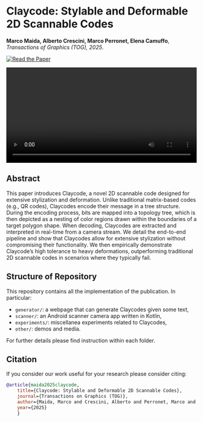 # Claycode: Stylable and Deformable 2D Scannable Codes

**Marco Maida, Alberto Crescini, Marco Perronet, Elena Camuffo**, *Transactions of Graphics (TOG), 2025*.

[![Read the Paper](https://img.shields.io/badge/Read%20the%20Paper-ArXiv-blue?style=for-the-badge)](https://arxiv.org/abs/2505.08666)  

<!-- Claycodes are an aesthetically pleasing alternative to QR codes. 
Claycodes can encode arbitrary information inside an image which can be decoded at a later time. -->

<!-- [![Watch the Video](https://img.shields.io/badge/Watch%20the%20Video-Click%20Here-red?style=for-the-badge)](/Users/elenacamuffo/Documents/repositories/claycode/other/media/Claycode.mp4) -->

<video controls width="100%">
    <source src="/Users/elenacamuffo/Documents/repositories/claycode/other/media/Claycode.mp4" type="video/mp4">
    Your browser does not support the video tag.
</video>

## Abstract

This paper introduces Claycode, a novel 2D scannable code designed for extensive stylization and deformation. Unlike traditional matrix-based codes (e.g., QR codes), Claycodes encode their message in a tree structure. During the encoding process, bits are mapped into a topology tree, which is then depicted as a nesting of color regions drawn within the boundaries of a target polygon shape. When decoding, Claycodes are extracted and interpreted in real-time from a camera stream. We detail the end-to-end pipeline and show that Claycodes allow for extensive stylization without compromising their functionality. We then empirically demonstrate Claycode’s high tolerance to heavy deformations, outperforming traditional 2D scannable codes in scenarios where they typically fail.

## Structure of Repository

This repository contains all the implementation of the publication. In particular:

- `generator/`: a webpage that can generate Claycodes given some text,
- `scanner/`: an Android scanner camera app written in Kotlin,
- `experiments/`: miscellanea experiments related to Claycodes,
- `other/`: demos and media.

For further details please find instruction within each folder.

## Citation

If you consider our work useful for your research please consider citing:

```bibtex
@article{maida2025claycode, 
    title={Claycode: Stylable and Deformable 2D Scannable Codes}, 
    journal={Transactions on Graphics (TOG)}, 
    author={Maida, Marco and Crescini, Alberto and Perronet, Marco and Camuffo, Elena}, 
    year={2025}
    }
```
